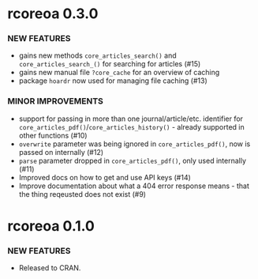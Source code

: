 rcoreoa 0.3.0
=============

### NEW FEATURES

* gains new methods `core_articles_search()` and `core_articles_search_()` for searching for articles (#15)
* gains new manual file `?core_cache` for an overview of caching
* package `hoardr` now used for managing file caching (#13)

### MINOR IMPROVEMENTS

* support for passing in more than one journal/article/etc. identifier for `core_articles_pdf()`/`core_articles_history()` - already supported in other functions (#10)
* `overwrite` parameter was being ignored in `core_articles_pdf()`, now is passed on internally (#12)
* `parse` parameter dropped in `core_articles_pdf()`, only used internally (#11)
* Improved docs on how to get and use API keys (#14)
* Improve documentation about what a 404 error response means - that the thing reqeusted does not exist (#9)


rcoreoa 0.1.0
=============

### NEW FEATURES

* Released to CRAN.

